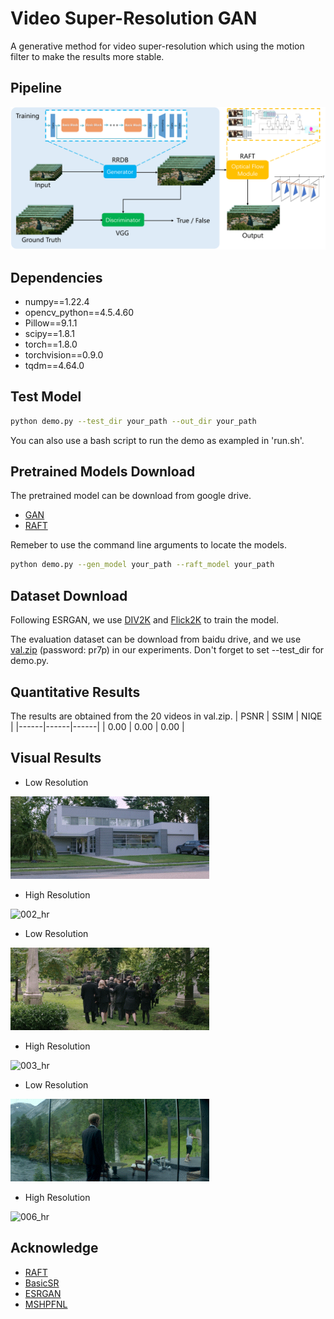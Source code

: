 Video Super-Resolution GAN
=================
A generative method for video super-resolution which using the motion filter to make the results more stable.

Pipeline
-----------------
![pipeline](imgs/pipeline.png)

Dependencies
-----------------
- numpy==1.22.4
- opencv_python==4.5.4.60
- Pillow==9.1.1
- scipy==1.8.1
- torch==1.8.0
- torchvision==0.9.0
- tqdm==4.64.0


Test Model
-----------------
```bash
python demo.py --test_dir your_path --out_dir your_path
```
You can also use a bash script to run the demo as exampled in 'run.sh'.

Pretrained Models Download
-----------------
The pretrained model can be download from google drive.
- [GAN](https://drive.google.com/drive/folders/17VYV_SoZZesU6mbxz2dMAIccSSlqLecY)
- [RAFT](https://drive.google.com/drive/folders/1sWDsfuZ3Up38EUQt7-JDTT1HcGHuJgvT?usp=sharing)

Remeber to use the command line arguments to locate the models.
```bash
python demo.py --gen_model your_path --raft_model your_path
```

Dataset Download
-----------------
Following ESRGAN, we use [DIV2K](https://data.vision.ee.ethz.ch/cvl/DIV2K/) and [Flick2K](http://cv.snu.ac.kr/research/EDSR/Flickr2K.tar) to train the model.

The evaluation dataset can be download from baidu drive, and we use [val.zip](https://pan.baidu.com/s/1TNtkn_dHHQf_3_JABKWgZg#list/path=%2F) (password: pr7p) in our experiments. Don't forget to set --test_dir for demo.py.


Quantitative Results
-----------------
The results are obtained from the 20 videos in val.zip.
| PSNR | SSIM | NIQE |
|------|------|------|
| 0.00 | 0.00 | 0.00 |


Visual Results
-----------------
- Low Resolution

![002_lr](imgs/002_lr.gif)

- High Resolution

![002_hr](imgs/002_hr.gif)

- Low Resolution

![003_lr](imgs/003_lr.gif)

- High Resolution

![003_hr](imgs/003_hr.gif)

- Low Resolution

![006_lr](imgs/006_lr.gif)

- High Resolution

![006_hr](imgs/006_hr.gif)


Acknowledge
-----------------
- [RAFT](https://github.com/princeton-vl/RAFT)
- [BasicSR](https://github.com/XPixelGroup/BasicSR)
- [ESRGAN](https://github.com/xinntao/ESRGAN)
- [MSHPFNL](https://github.com/psychopa4/MSHPFNL)